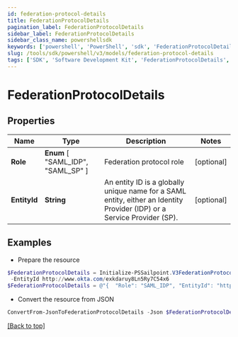```yaml
---
id: federation-protocol-details
title: FederationProtocolDetails
pagination_label: FederationProtocolDetails
sidebar_label: FederationProtocolDetails
sidebar_class_name: powershellsdk
keywords: ['powershell', 'PowerShell', 'sdk', 'FederationProtocolDetails', 'FederationProtocolDetails'] 
slug: /tools/sdk/powershell/v3/models/federation-protocol-details
tags: ['SDK', 'Software Development Kit', 'FederationProtocolDetails', 'FederationProtocolDetails']
---
```



# FederationProtocolDetails

## Properties

Name | Type | Description | Notes
------------ | ------------- | ------------- | -------------
**Role** |  **Enum** [  "SAML_IDP",    "SAML_SP" ] | Federation protocol role | [optional] 
**EntityId** | **String** | An entity ID is a globally unique name for a SAML entity, either an Identity Provider (IDP) or a Service Provider (SP). | [optional] 

## Examples

- Prepare the resource
```powershell
$FederationProtocolDetails = Initialize-PSSailpoint.V3FederationProtocolDetails  -Role SAML_IDP `
 -EntityId http://www.okta.com/exkdaruy8Ln5Ry7C54x6
$FederationProtocolDetails = @"{  "Role": "SAML_IDP", "EntityId": "http://www.okta.com/exkdaruy8Ln5Ry7C54x6" }"@
```

- Convert the resource from JSON
```powershell
ConvertFrom-JsonToFederationProtocolDetails -Json $FederationProtocolDetails
```


[[Back to top]](#) 

